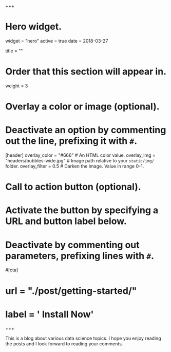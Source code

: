+++
# Hero widget.
widget = "hero"
active = true
date = 2018-03-27

title = ""

# Order that this section will appear in.
weight = 3

# Overlay a color or image (optional).
#   Deactivate an option by commenting out the line, prefixing it with `#`.
[header]
  overlay_color = "#666"  # An HTML color value.
  overlay_img = "headers/bubbles-wide.jpg"  # Image path relative to your `static/img/` folder.
  overlay_filter = 0.5  # Darken the image. Value in range 0-1.

# Call to action button (optional).
#   Activate the button by specifying a URL and button label below.
#   Deactivate by commenting out parameters, prefixing lines with `#`.
#[cta]
#  url = "./post/getting-started/"
#  label = '<i class="fa fa-download"></i> Install Now'
+++

This is a blog about various data science topics. I hope you enjoy reading the posts and I look forward to reading your comments.
<br>
<!--<small><a id="academic-release" href="https://sourcethemes.com/academic/updates">Latest release</a></small>-->
<br><br>

<!--
<iframe style="display: inline-block;" src="https://ghbtns.com/github-btn.html?user=gcushen&amp;repo=hugo-academic&amp;type=star&amp;count=true&amp;size=large" scrolling="0" width="160px" height="30px" frameborder="0"></iframe>
<iframe style="display: inline-block;" src="https://ghbtns.com/github-btn.html?user=gcushen&amp;repo=hugo-academic&amp;type=fork&amp;count=true&amp;size=large" scrolling="0" width="158px" height="30px" frameborder="0"></iframe> -->

<script type="text/javascript">
  (function defer() {
    if (window.jQuery) {
      jQuery(document).ready(function(){
        GetLatestReleaseInfo();
      });
    } else {
      setTimeout(function() { defer() }, 50);
    }
  })();  
  function GetLatestReleaseInfo() {
    $.getJSON('https://api.github.com/repos/gcushen/hugo-academic/tags').done(function (json) {
      let release = json[0];
     // let downloadURL = release.zipball_url;
     $('#academic-release').text('Latest release ' + release.name);  
   });    
}  
</script>
